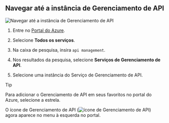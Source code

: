 ## <a name="go-to-your-api-management-instance"></a>Navegar até a instância de Gerenciamento de API

![Navegar até a instância de Gerenciamento de API](./media/api-management-navigate-to-instance/00-FindResource-01.png)

1. Entre no [Portal do Azure](https://portal.azure.com). 

2. Selecione **Todos os serviços**.  

3. Na caixa de pesquisa, insira `api management`.

4. Nos resultados da pesquisa, selecione **Serviços de Gerenciamento de API**.

5. Selecione uma instância do Serviço de Gerenciamento de API.

> [!TIP]
> Para adicionar o Gerenciamento de API em seus favoritos no portal do Azure, selecione a estrela.
>
> O ícone de Gerenciamento de API (![ícone de Gerenciamento de API](./media/api-management-navigate-to-instance/apim-icon.png)) agora aparece no menu à esquerda no portal.

